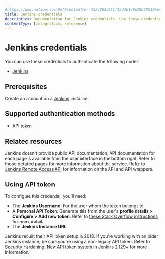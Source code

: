 ```yaml
---
#https://www.notion.so/n8n/Frontmatter-432c2b8dff1f43d4b1c8d20075510fe4
title: Jenkins credentials
description: Documentation for Jenkins credentials. Use these credentials to authenticate Jenkins in n8n, a workflow automation platform.
contentType: [integration, reference]
---
```


# Jenkins credentials

You can use these credentials to authenticate the following nodes:

- [Jenkins](/integrations/builtin/app-nodes/n8n-nodes-base.jenkins.md)


## Prerequisites

Create an account on a [Jenkins](https://www.jenkins.io/) instance.

## Supported authentication methods

- API token

## Related resources

Jenkins doesn't provide public API documentation; API documentation for each page is available from the user interface in the bottom right. Refer to those detailed pages for more information about the service. Refer to [Jenkins Remote Access API](https://www.jenkins.io/doc/book/using/remote-access-api/) for information on the API and API wrappers.

## Using API token

To configure this credential, you'll need:

- The **Jenkins Username**: For the user whom the token belongs to
- A **Personal API Token**: Generate this from the user's **profile details > Configure > Add new token**. Refer to [these Stack Overflow instructions](https://stackoverflow.com/questions/45466090/how-to-get-the-api-token-for-jenkins) for more detail.
- The **Jenkins Instance URL**

Jenkins rebuilt their API token setup in 2018. If you're working with an older Jenkins instance, be sure you're using a non-legacy API token. Refer to [Security Hardening: New API token system in Jenkins 2.129+](https://www.jenkins.io/blog/2018/07/02/new-api-token-system/) for more information.

